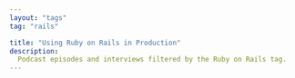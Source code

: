 ```yaml
---
layout: "tags"
tag: "rails"

title: "Using Ruby on Rails in Production"
description:
  Podcast episodes and interviews filtered by the Ruby on Rails tag.
---
```

